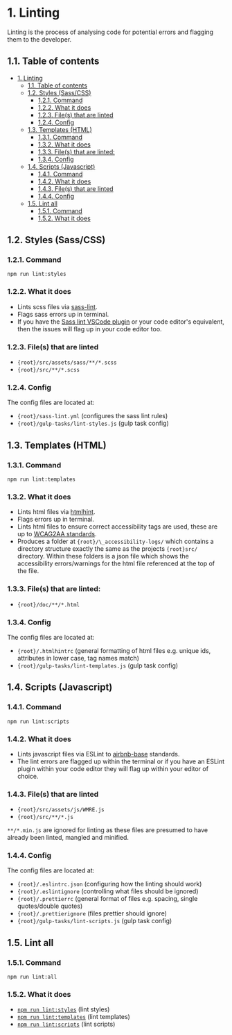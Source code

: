 # 1. Linting

Linting is the process of analysing code for potential errors and flagging them to the developer.

## 1.1. Table of contents

<!-- TOC -->

- [1. Linting](#1-linting)
  - [1.1. Table of contents](#11-table-of-contents)
  - [1.2. Styles (Sass/CSS)](#12-styles-sasscss)
    - [1.2.1. Command](#121-command)
    - [1.2.2. What it does](#122-what-it-does)
    - [1.2.3. File(s) that are linted](#123-files-that-are-linted)
    - [1.2.4. Config](#124-config)
  - [1.3. Templates (HTML)](#13-templates-html)
    - [1.3.1. Command](#131-command)
    - [1.3.2. What it does](#132-what-it-does)
    - [1.3.3. File(s) that are linted:](#133-files-that-are-linted)
    - [1.3.4. Config](#134-config)
  - [1.4. Scripts (Javascript)](#14-scripts-javascript)
    - [1.4.1. Command](#141-command)
    - [1.4.2. What it does](#142-what-it-does)
    - [1.4.3. File(s) that are linted](#143-files-that-are-linted)
    - [1.4.4. Config](#144-config)
  - [1.5. Lint all](#15-lint-all)
    - [1.5.1. Command](#151-command)
    - [1.5.2. What it does](#152-what-it-does)

<!-- /TOC -->

## 1.2. Styles (Sass/CSS)

### 1.2.1. Command

`npm run lint:styles`

### 1.2.2. What it does

- Lints scss files via [sass-lint](https://www.npmjs.com/package/sass-lint).
- Flags sass errors up in terminal.
- If you have the [Sass lint VSCode plugin](https://marketplace.visualstudio.com/items?itemName=glen-84.sass-lint) or your code editor's equivalent, then the issues will flag up in your code editor too.

### 1.2.3. File(s) that are linted

- `{root}/src/assets/sass/**/*.scss`
- `{root}/src/**/*.scss`

### 1.2.4. Config

The config files are located at:

- `{root}/sass-lint.yml` (configures the sass lint rules)
- `{root}/gulp-tasks/lint-styles.js` (gulp task config)

## 1.3. Templates (HTML)

### 1.3.1. Command

`npm run lint:templates`

### 1.3.2. What it does

- Lints html files via [htmlhint](https://www.npmjs.com/package/gulp-htmlhint).
- Flags errors up in terminal.
- Lints html files to ensure correct accessibility tags are used, these are up to [WCAG2AA standards](https://www.w3.org/WAI/GL/WCAG20/).
- Produces a folder at `{root}/\_accessibility-logs/` which contains a directory structure exactly the same as the projects `{root}src/` directory. Within these folders is a json file which shows the accessibility errors/warnings for the html file referenced at the top of the file.

### 1.3.3. File(s) that are linted:

- `{root}/doc/**/*.html`

### 1.3.4. Config

The config files are located at:

- `{root}/.htmlhintrc` (general formatting of html files e.g. unique ids, attributes in lower case, tag names match)
- `{root}/gulp-tasks/lint-templates.js` (gulp task config)

## 1.4. Scripts (Javascript)

### 1.4.1. Command

`npm run lint:scripts`

### 1.4.2. What it does

- Lints javascript files via ESLint to [airbnb-base](https://github.com/airbnb/javascript/tree/master/packages/eslint-config-airbnb-base) standards.
- The lint errors are flagged up within the terminal or if you have an ESLint plugin within your code editor they will flag up within your editor of choice.

### 1.4.3. File(s) that are linted

- `{root}/src/assets/js/WMRE.js`
- `{root}/src/**/*.js`

`**/*.min.js` are ignored for linting as these files are presumed to have already been linted, mangled and minified.

### 1.4.4. Config

The config files are located at:

- `{root}/.eslintrc.json` (configuring how the linting should work)
- `{root}/.eslintignore` (controlling what files should be ignored)
- `{root}/.prettierrc` (general format of files e.g. spacing, single quotes/double quotes)
- `{root}/.prettierignore` (files prettier should ignore)
- `{root}/gulp-tasks/lint-scripts.js` (gulp task config)

## 1.5. Lint all

### 1.5.1. Command

`npm run lint:all`

### 1.5.2. What it does

- [`npm run lint:styles`](#12-styles-sasscss) (lint styles)
- [`npm run lint:templates`](#13-templates-html) (lint templates)
- [`npm run lint:scripts`](#14-scripts-javascript) (lint scripts)
